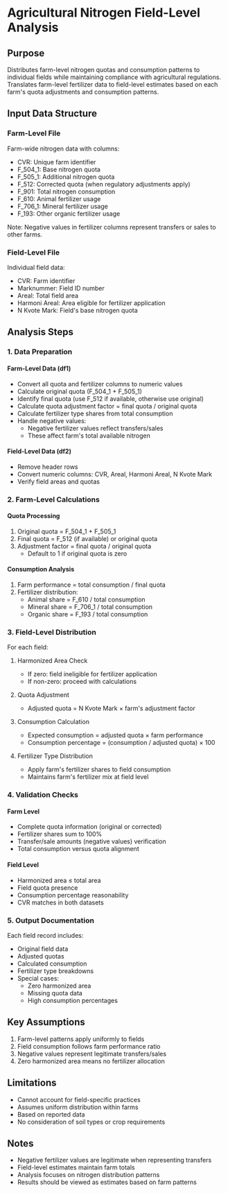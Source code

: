 # Agricultural Nitrogen Field-Level Analysis

## Purpose
Distributes farm-level nitrogen quotas and consumption patterns to individual fields while maintaining compliance with agricultural regulations. Translates farm-level fertilizer data to field-level estimates based on each farm's quota adjustments and consumption patterns.

## Input Data Structure

### Farm-Level File
Farm-wide nitrogen data with columns:
- CVR: Unique farm identifier
- F_504_1: Base nitrogen quota
- F_505_1: Additional nitrogen quota
- F_512: Corrected quota (when regulatory adjustments apply)
- F_901: Total nitrogen consumption
- F_610: Animal fertilizer usage
- F_706_1: Mineral fertilizer usage
- F_193: Other organic fertilizer usage

Note: Negative values in fertilizer columns represent transfers or sales to other farms.

### Field-Level File
Individual field data:
- CVR: Farm identifier
- Marknummer: Field ID number
- Areal: Total field area
- Harmoni Areal: Area eligible for fertilizer application
- N Kvote Mark: Field's base nitrogen quota

## Analysis Steps

### 1. Data Preparation

#### Farm-Level Data (df1)
- Convert all quota and fertilizer columns to numeric values
- Calculate original quota (F_504_1 + F_505_1)
- Identify final quota (use F_512 if available, otherwise use original)
- Calculate quota adjustment factor = final quota / original quota
- Calculate fertilizer type shares from total consumption
- Handle negative values:
  * Negative fertilizer values reflect transfers/sales
  * These affect farm's total available nitrogen

#### Field-Level Data (df2)
- Remove header rows
- Convert numeric columns: CVR, Areal, Harmoni Areal, N Kvote Mark
- Verify field areas and quotas

### 2. Farm-Level Calculations

#### Quota Processing
1. Original quota = F_504_1 + F_505_1
2. Final quota = F_512 (if available) or original quota
3. Adjustment factor = final quota / original quota
   * Default to 1 if original quota is zero

#### Consumption Analysis
1. Farm performance = total consumption / final quota
2. Fertilizer distribution:
   * Animal share = F_610 / total consumption
   * Mineral share = F_706_1 / total consumption
   * Organic share = F_193 / total consumption

### 3. Field-Level Distribution

For each field:

1. Harmonized Area Check
   * If zero: field ineligible for fertilizer application
   * If non-zero: proceed with calculations

2. Quota Adjustment
   * Adjusted quota = N Kvote Mark × farm's adjustment factor

3. Consumption Calculation
   * Expected consumption = adjusted quota × farm performance
   * Consumption percentage = (consumption / adjusted quota) × 100

4. Fertilizer Type Distribution
   * Apply farm's fertilizer shares to field consumption
   * Maintains farm's fertilizer mix at field level

### 4. Validation Checks

#### Farm Level
- Complete quota information (original or corrected)
- Fertilizer shares sum to 100%
- Transfer/sale amounts (negative values) verification
- Total consumption versus quota alignment

#### Field Level
- Harmonized area ≤ total area
- Field quota presence
- Consumption percentage reasonability
- CVR matches in both datasets

### 5. Output Documentation
Each field record includes:
- Original field data
- Adjusted quotas
- Calculated consumption
- Fertilizer type breakdowns
- Special cases:
  * Zero harmonized area
  * Missing quota data
  * High consumption percentages

## Key Assumptions
1. Farm-level patterns apply uniformly to fields
2. Field consumption follows farm performance ratio
3. Negative values represent legitimate transfers/sales
4. Zero harmonized area means no fertilizer allocation

## Limitations
- Cannot account for field-specific practices
- Assumes uniform distribution within farms
- Based on reported data
- No consideration of soil types or crop requirements

## Notes
- Negative fertilizer values are legitimate when representing transfers
- Field-level estimates maintain farm totals
- Analysis focuses on nitrogen distribution patterns
- Results should be viewed as estimates based on farm patterns
